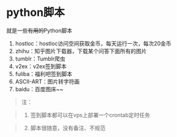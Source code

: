 # python脚本
就是一些~~有用的~~Python脚本

1. hostloc：hostloc访问空间获取金币，每天运行一次，每次20金币
2. zhihu：知乎图片下载器，下载某个问答下面所有的图片
3. tumblr：Tumblr爬虫
4. v2ex：v2ex签到脚本
5. fuliba：福利吧签到脚本
6. ASCII-ART：图片转字符画
7. baidu：百度图床~~


> 注：

> 1. 签到脚本都可以在vps上部署一个crontab定时任务

> 2. 脚本很随意，没有备注、不规范
 
